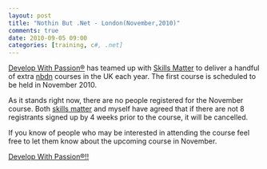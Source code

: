 ```yaml
---
layout: post
title: "Nothin But .Net - London(November,2010)"
comments: true
date: 2010-09-05 09:00
categories: [training, c#, .net]
---
```

[Develop With Passion®][dwp] has teamed up with [Skills Matter][sm] to deliver a handful of extra [nbdn][nbdn] courses in the UK each year. The first course is scheduled to be held in November 2010.

As it stands right now, there are no people registered for the November course. Both [skills matter][sm] and myself have agreed that if there are not 8 registrants signed up by 4 weeks prior to the course, it will be cancelled.

If you know of people who may be interested in attending the course feel free to let them know about the upcoming course in November.

[Develop With Passion®!!][dwp]

[dwp]: http://www.developwithpassion.com
[sm]: http://www.skillsmatter.com
[nbdn]: http://www.developwithpassion.com/training.oo


